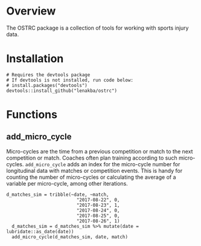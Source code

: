 # Overview
The OSTRC package is a collection of tools for working with sports injury data.

# Installation

```
# Requires the devtools package
# If devtools is not installed, run code below:
# install.packages("devtools")
devtools::install_github("lenakba/ostrc")
```

# Functions

## add_micro_cycle
Micro-cycles are the time from a previous competition or match
to the next competition or match. Coaches often plan training according to such 
micro-cycles.
`add_micro_cycle` adds an index for the micro-cycle number 
for longitudinal data with 
matches or competition events. 
This is handy for counting the number of micro-cycles
or calculating the average of a variable per micro-cycle, 
among other iterations.   

```
d_matches_sim = tribble(~date, ~match,
                          "2017-08-22", 0,
                          "2017-08-23", 1,
                          "2017-08-24", 0,
                          "2017-08-25", 0,
                          "2017-08-26", 1)
  d_matches_sim = d_matches_sim %>% mutate(date = lubridate::as_date(date))
  add_micro_cycle(d_matches_sim, date, match)
```